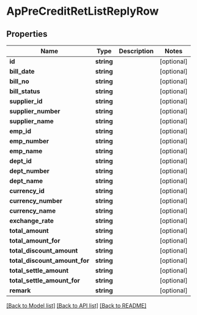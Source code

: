 # ApPreCreditRetListReplyRow

## Properties
Name | Type | Description | Notes
------------ | ------------- | ------------- | -------------
**id** | **string** |  | [optional] 
**bill_date** | **string** |  | [optional] 
**bill_no** | **string** |  | [optional] 
**bill_status** | **string** |  | [optional] 
**supplier_id** | **string** |  | [optional] 
**supplier_number** | **string** |  | [optional] 
**supplier_name** | **string** |  | [optional] 
**emp_id** | **string** |  | [optional] 
**emp_number** | **string** |  | [optional] 
**emp_name** | **string** |  | [optional] 
**dept_id** | **string** |  | [optional] 
**dept_number** | **string** |  | [optional] 
**dept_name** | **string** |  | [optional] 
**currency_id** | **string** |  | [optional] 
**currency_number** | **string** |  | [optional] 
**currency_name** | **string** |  | [optional] 
**exchange_rate** | **string** |  | [optional] 
**total_amount** | **string** |  | [optional] 
**total_amount_for** | **string** |  | [optional] 
**total_discount_amount** | **string** |  | [optional] 
**total_discount_amount_for** | **string** |  | [optional] 
**total_settle_amount** | **string** |  | [optional] 
**total_settle_amount_for** | **string** |  | [optional] 
**remark** | **string** |  | [optional] 

[[Back to Model list]](../README.md#documentation-for-models) [[Back to API list]](../README.md#documentation-for-api-endpoints) [[Back to README]](../README.md)


